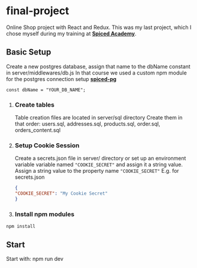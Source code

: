 # final-project

Online Shop project with React and Redux. This was my last project, which I chose myself during my training at **[Spiced Academy](https://www.spiced-academy.com/)**.

## Basic Setup

Create a new postgres database, assign that name to the dbName constant in server/middlewares/db.js
In that course we used a custom npm module for the postgres connection setup **[spiced-pg](https://www.npmjs.com/package/spiced-pg)**

```JS
const dbName = "YOUR_DB_NAME";
```

1. ### Create tables

    Table creation files are located in server/sql directory
    Create them in that order:
    users.sql, addresses.sql, products.sql, order.sql, orders_content.sql

2. ### Setup Cookie Session

    Create a secrets.json file in server/ directory or set up an environment variable variable named `"COOKIE_SECRET"` and assign it a string value.
    Assign a string value to the property name `"COOKIE_SECRET"`
    E.g. for secrets.json

    ```JSON
    {
    "COOKIE_SECRET": "My Cookie Secret"
    }
    ```

3. ### Install npm modules

```console
npm install
```

## Start

Start with: npm run dev
